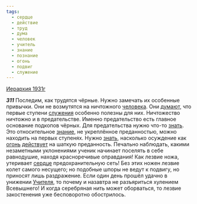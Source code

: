 ```yaml
---
tags:
  - сердце
  - действие
  - труд
  - дума
  - человек
  - учитель
  - знание
  - познание
  - огонь
  - подвиг
  - служение
---
```


[Иерархия 1931г](https://127.0.0.1:4002/agni/1931)

___311___
Последим, как трудятся чёрные. Нужно замечать их особенные привычки. Они не возмутятся на ничтожного [человека](../../../tags/#человек). Они [думают](../../../tags/#дума), что первые ступени [служения](../../../tags/#служение) особенно полезны для них. Ничтожество ничтожно и в предательстве. Именно предательство есть главное основание подкопов чёрных. Для предательства нужно что-то [знать](../../../tags/#познание). Это относительное [знание](../../../tags/#знание), не укреплённое преданностью, можно находить на первых ступенях. Нужно [знать](../../../tags/#познание), насколько осуждение как [огонь](../../../tags/#огонь) [действует](../../../tags/#действие) на шаткую преданность. Печально наблюдать, какими незаметными уклонениями ученик начинает поселять в себе равнодушие, находя красноречивые оправдания! Как лезвие ножа, утеривает [сердце](../../../tags/#сердце) предохранительную сеть! Без этих ножен лезвие колет самого несущего; но подобные шпоры не ведут к подвигу, но приносят лишь раздражение. Если один день прошёл удачно в унижении [Учителя](../../../tags/#учитель), то почему и назавтра не разъяриться хулением Всевышнего! И когда серебряная нить может оборваться, то лезвие закостенения уже бесповоротно обострилось.   

